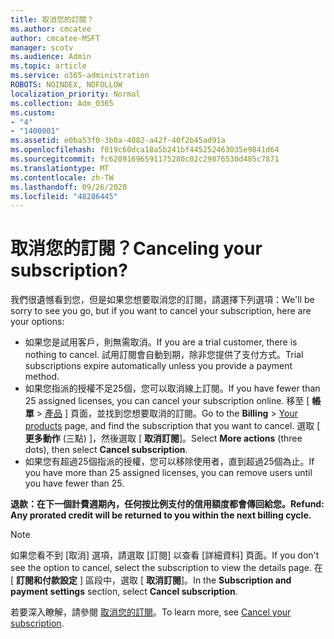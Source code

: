 ```yaml
---
title: 取消您的訂閱？
ms.author: cmcatee
author: cmcatee-MSFT
manager: scotv
ms.audience: Admin
ms.topic: article
ms.service: o365-administration
ROBOTS: NOINDEX, NOFOLLOW
localization_priority: Normal
ms.collection: Adm_O365
ms.custom:
- "4"
- "1400001"
ms.assetid: e0ba53f0-3b0a-4082-a42f-40f2b45ad91a
ms.openlocfilehash: f019c60dca18a5b241bf445252463035e9841d64
ms.sourcegitcommit: fc62091696591175280c02c29876530d485c7871
ms.translationtype: MT
ms.contentlocale: zh-TW
ms.lasthandoff: 09/26/2020
ms.locfileid: "48286445"
---
```

# <a name="canceling-your-subscription"></a><span data-ttu-id="941fd-102">取消您的訂閱？</span><span class="sxs-lookup"><span data-stu-id="941fd-102">Canceling your subscription?</span></span>

<span data-ttu-id="941fd-103">我們很遺憾看到您，但是如果您想要取消您的訂閱，請選擇下列選項：</span><span class="sxs-lookup"><span data-stu-id="941fd-103">We'll be sorry to see you go, but if you want to cancel your subscription, here are your options:</span></span>
  
- <span data-ttu-id="941fd-104">如果您是試用客戶，則無需取消。</span><span class="sxs-lookup"><span data-stu-id="941fd-104">If you are a trial customer, there is nothing to cancel.</span></span> <span data-ttu-id="941fd-105">試用訂閱會自動到期，除非您提供了支付方式。</span><span class="sxs-lookup"><span data-stu-id="941fd-105">Trial subscriptions expire automatically unless you provide a payment method.</span></span>
- <span data-ttu-id="941fd-106">如果您指派的授權不足25個，您可以取消線上訂閱。</span><span class="sxs-lookup"><span data-stu-id="941fd-106">If you have fewer than 25 assigned licenses, you can cancel your subscription online.</span></span> <span data-ttu-id="941fd-107">移至 [ **帳單** \> [產品](https://go.microsoft.com/fwlink/p/?linkid=842054) ] 頁面，並找到您想要取消的訂閱。</span><span class="sxs-lookup"><span data-stu-id="941fd-107">Go to the **Billing** \> [Your products](https://go.microsoft.com/fwlink/p/?linkid=842054) page, and find the subscription that you want to cancel.</span></span> <span data-ttu-id="941fd-108">選取 [ **更多動作** (三點) ]，然後選取 [ **取消訂閱**]。</span><span class="sxs-lookup"><span data-stu-id="941fd-108">Select **More actions** (three dots), then select **Cancel subscription**.</span></span>
- <span data-ttu-id="941fd-109">如果您有超過25個指派的授權，您可以移除使用者，直到超過25個為止。</span><span class="sxs-lookup"><span data-stu-id="941fd-109">If you have more than 25 assigned licenses, you can remove users until you have fewer than 25.</span></span>
  
<span data-ttu-id="941fd-110">**退款：在下一個計費週期內，任何按比例支付的信用額度都會傳回給您。**</span><span class="sxs-lookup"><span data-stu-id="941fd-110">**Refund: Any prorated credit will be returned to you within the next billing cycle.**</span></span>

> [!NOTE]
> <span data-ttu-id="941fd-111">如果您看不到 [取消] 選項，請選取 [訂閱] 以查看 [詳細資料] 頁面。</span><span class="sxs-lookup"><span data-stu-id="941fd-111">If you don't see the option to cancel, select the subscription to view the details page.</span></span> <span data-ttu-id="941fd-112">在 [ **訂閱和付款設定** ] 區段中，選取 [ **取消訂閱**]。</span><span class="sxs-lookup"><span data-stu-id="941fd-112">In the **Subscription and payment settings** section, select **Cancel subscription**.</span></span>

<span data-ttu-id="941fd-113">若要深入瞭解，請參閱 [取消您的訂閱](https://docs.microsoft.com/microsoft-365/commerce/subscriptions/cancel-your-subscription)。</span><span class="sxs-lookup"><span data-stu-id="941fd-113">To learn more, see [Cancel your subscription](https://docs.microsoft.com/microsoft-365/commerce/subscriptions/cancel-your-subscription).</span></span>